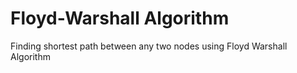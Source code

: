 # Floyd-Warshall Algorithm

Finding shortest path between any two nodes using Floyd Warshall Algorithm
